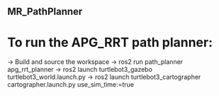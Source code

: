 ## MR_PathPlanner

# To run the APG_RRT path planner:
-> Build and source the workspace
-> ros2 run path_planner apg_rrt_planner
-> ros2 launch turtlebot3_gazebo turtlebot3_world.launch.py
-> ros2 launch turtlebot3_cartographer cartographer.launch.py use_sim_time:=true


